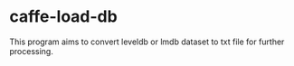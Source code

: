 # caffe-load-db
This program aims to convert leveldb or lmdb dataset to txt file for further processing.

